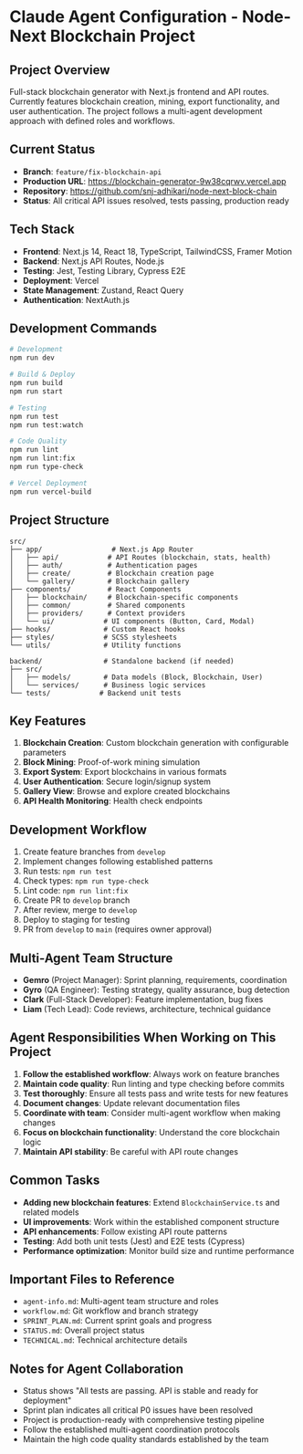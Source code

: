 # Claude Agent Configuration - Node-Next Blockchain Project

## Project Overview
Full-stack blockchain generator with Next.js frontend and API routes. Currently features blockchain creation, mining, export functionality, and user authentication. The project follows a multi-agent development approach with defined roles and workflows.

## Current Status
- **Branch**: `feature/fix-blockchain-api`
- **Production URL**: https://blockchain-generator-9w38cqrwv.vercel.app
- **Repository**: https://github.com/snj-adhikari/node-next-block-chain
- **Status**: All critical API issues resolved, tests passing, production ready

## Tech Stack
- **Frontend**: Next.js 14, React 18, TypeScript, TailwindCSS, Framer Motion
- **Backend**: Next.js API Routes, Node.js
- **Testing**: Jest, Testing Library, Cypress E2E
- **Deployment**: Vercel
- **State Management**: Zustand, React Query
- **Authentication**: NextAuth.js

## Development Commands
```bash
# Development
npm run dev

# Build & Deploy
npm run build
npm run start

# Testing
npm run test
npm run test:watch

# Code Quality
npm run lint
npm run lint:fix
npm run type-check

# Vercel Deployment
npm run vercel-build
```

## Project Structure
```
src/
├── app/                 # Next.js App Router
│   ├── api/            # API Routes (blockchain, stats, health)
│   ├── auth/           # Authentication pages
│   ├── create/         # Blockchain creation page
│   └── gallery/        # Blockchain gallery
├── components/         # React Components
│   ├── blockchain/     # Blockchain-specific components
│   ├── common/         # Shared components
│   ├── providers/      # Context providers
│   └── ui/            # UI components (Button, Card, Modal)
├── hooks/             # Custom React hooks
├── styles/            # SCSS stylesheets
└── utils/             # Utility functions

backend/               # Standalone backend (if needed)
├── src/
│   ├── models/        # Data models (Block, Blockchain, User)
│   └── services/      # Business logic services
└── tests/            # Backend unit tests
```

## Key Features
1. **Blockchain Creation**: Custom blockchain generation with configurable parameters
2. **Block Mining**: Proof-of-work mining simulation
3. **Export System**: Export blockchains in various formats
4. **User Authentication**: Secure login/signup system
5. **Gallery View**: Browse and explore created blockchains
6. **API Health Monitoring**: Health check endpoints

## Development Workflow
1. Create feature branches from `develop`
2. Implement changes following established patterns
3. Run tests: `npm run test`
4. Check types: `npm run type-check`
5. Lint code: `npm run lint:fix`
6. Create PR to `develop` branch
7. After review, merge to `develop`
8. Deploy to staging for testing
9. PR from `develop` to `main` (requires owner approval)

## Multi-Agent Team Structure
- **Gemro** (Project Manager): Sprint planning, requirements, coordination
- **Gyro** (QA Engineer): Testing strategy, quality assurance, bug detection
- **Clark** (Full-Stack Developer): Feature implementation, bug fixes
- **Liam** (Tech Lead): Code reviews, architecture, technical guidance

## Agent Responsibilities When Working on This Project
1. **Follow the established workflow**: Always work on feature branches
2. **Maintain code quality**: Run linting and type checking before commits
3. **Test thoroughly**: Ensure all tests pass and write tests for new features
4. **Document changes**: Update relevant documentation files
5. **Coordinate with team**: Consider multi-agent workflow when making changes
6. **Focus on blockchain functionality**: Understand the core blockchain logic
7. **Maintain API stability**: Be careful with API route changes

## Common Tasks
- **Adding new blockchain features**: Extend `BlockchainService.ts` and related models
- **UI improvements**: Work within the established component structure
- **API enhancements**: Follow existing API route patterns
- **Testing**: Add both unit tests (Jest) and E2E tests (Cypress)
- **Performance optimization**: Monitor build size and runtime performance

## Important Files to Reference
- `agent-info.md`: Multi-agent team structure and roles
- `workflow.md`: Git workflow and branch strategy
- `SPRINT_PLAN.md`: Current sprint goals and progress
- `STATUS.md`: Overall project status
- `TECHNICAL.md`: Technical architecture details

## Notes for Agent Collaboration
- Status shows "All tests are passing. API is stable and ready for deployment"
- Sprint plan indicates all critical P0 issues have been resolved
- Project is production-ready with comprehensive testing pipeline
- Follow the established multi-agent coordination protocols
- Maintain the high code quality standards established by the team